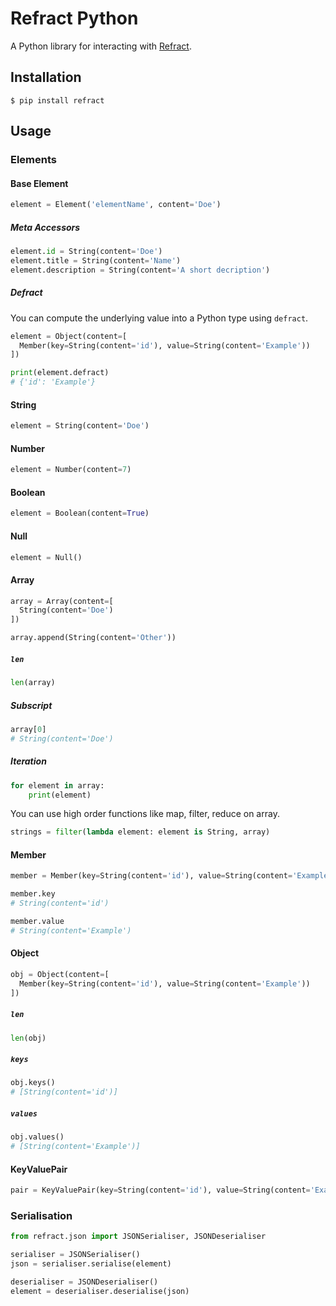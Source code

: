 # Refract Python

A Python library for interacting with
[Refract](https://github.com/refractproject/refract-spec).

## Installation

```shell
$ pip install refract
```

## Usage

### Elements

#### Base Element

```python
element = Element('elementName', content='Doe')
```

##### Meta Accessors

```python
element.id = String(content='Doe')
element.title = String(content='Name')
element.description = String(content='A short decription')
```

##### Defract

You can compute the underlying value into a Python type using
`defract`.

```python
element = Object(content=[
  Member(key=String(content='id'), value=String(content='Example'))
])

print(element.defract)
# {'id': 'Example'}
```

#### String

```python
element = String(content='Doe')
```

#### Number

```python
element = Number(content=7)
```

#### Boolean

```python
element = Boolean(content=True)
```

#### Null

```python
element = Null()
```

#### Array

```python
array = Array(content=[
  String(content='Doe')
])

array.append(String(content='Other'))
```

##### `len`

```python
len(array)
```

##### Subscript

```python
array[0]
# String(content='Doe')
```

##### Iteration

```python
for element in array:
    print(element)
```

You can use high order functions like map, filter, reduce on array.

```python
strings = filter(lambda element: element is String, array)
```

#### Member

```python
member = Member(key=String(content='id'), value=String(content='Example'))

member.key
# String(content='id')

member.value
# String(content='Example')
```

#### Object

```python
obj = Object(content=[
  Member(key=String(content='id'), value=String(content='Example'))
])
```

##### `len`

```python
len(obj)
```

##### `keys`

```python
obj.keys()
# [String(content='id')]
```

##### `values`

```python
obj.values()
# [String(content='Example')]
```

#### KeyValuePair

```python
pair = KeyValuePair(key=String(content='id'), value=String(content='Example'))
```

### Serialisation

```python
from refract.json import JSONSerialiser, JSONDeserialiser

serialiser = JSONSerialiser()
json = serialiser.serialise(element)

deserialiser = JSONDeserialiser()
element = deserialiser.deserialise(json)
```
